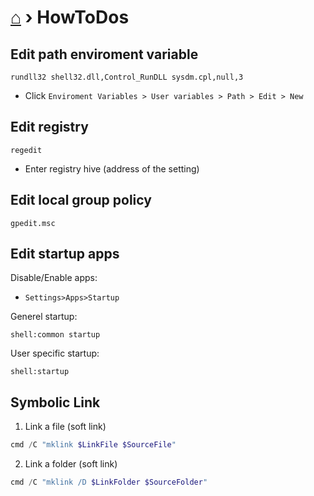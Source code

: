 # [⌂](README.md) › **HowToDos**

## Edit path enviroment variable
```
rundll32 shell32.dll,Control_RunDLL sysdm.cpl,null,3
```
- Click `Enviroment Variables > User variables > Path > Edit > New`

## Edit registry
```
regedit
```
- Enter registry hive (address of the setting)

## Edit local group policy
```
gpedit.msc
```

## Edit startup apps
Disable/Enable apps: 
- `Settings>Apps>Startup`

Generel startup:
```
shell:common startup
```
User specific startup:
```
shell:startup
```

## Symbolic Link
1. Link a file (soft link)
```powershell
cmd /C "mklink $LinkFile $SourceFile"
```
2. Link a folder (soft link)
```powershell
cmd /C "mklink /D $LinkFolder $SourceFolder"
```